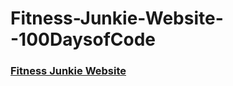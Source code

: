 # Fitness-Junkie-Website--100DaysofCode

### [Fitness Junkie Website](https://lanre-waju.github.io/Fitness-Junkie-Website--100DaysofCode/)
